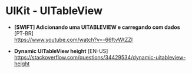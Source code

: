 # UIKit - UITableView

- **[SWIFT] Adicionando uma UITABLEVIEW e carregando com dados** [PT-BR] \
https://www.youtube.com/watch?v=-66ftvWtZZI

- **Dynamic UITableView height** [EN-US] \
https://stackoverflow.com/questions/34429534/dynamic-uitableview-height
